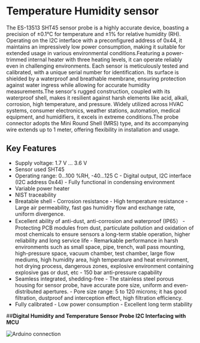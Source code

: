 # Temperature Humidity sensor

The ES-13513 SHT45 sensor probe is a highly accurate device, boasting a precision of ±0.1°C for temperature and ±1% for relative humidity (RH). Operating on the I2C interface with a preconfigured address of 0x44, it maintains an impressively low power consumption, making it suitable for extended usage in various environmental conditions.Featuring a power-trimmed internal heater with three heating levels, it can operate reliably even in challenging environments. Each sensor is meticulously tested and calibrated, with a unique serial number for identification. Its surface is shielded by a waterproof and breathable membrane, ensuring protection against water ingress while allowing for accurate humidity measurements.The sensor's rugged construction, coupled with its waterproof shell, makes it resilient against harsh elements like acid, alkali, corrosion, high temperature, and pressure. Widely utilized across HVAC systems, consumer electronics, weather stations, automation, medical equipment, and humidifiers, it excels in extreme conditions.The probe connector adopts the Mini Round Shell (MRS) type, and its accompanying wire extends up to 1 meter, offering flexibility in installation and usage.
                                                                                                                                                                                                                                                                                                                                                            
## Key Features

   - Supply voltage: 1.7 V … 3.6 V
   - Sensor used SHT45
   - Operating range: 0…100 %RH, -40…125 C
    - Digital output, I2C interface (I2C address 0x44)
    - Fully functional in condensing environment
  - Variable power heater
   - NIST traceability
   - Breatable shell
    - Corrosion resistance
    - High temperature resistance
    - Large air permeability, fast gas humidity flow and exchange rate, uniform divergence.
   - Excellent ability of anti-dust, anti-corrosion and waterproof (IP65）
    - Protecting PCB modules from dust, particulate pollution and oxidation of most chemicals to ensure sensors a long-term stable operation, higher reliability and long service life
    - Remarkable performance in harsh environments such as small space, pipe, trench, wall pass mounting, high-pressure space, vacuum chamber, test chamber, large flow mediums, high humidity area, high temperature and heat environment, hot drying              process, dangerous zones, explosive environment containing explosive gas or dust, etc
    - 150 bar anti-pressure capability
   - Seamless integrated, shedding-free
    - The stainless steel porous housing for sensor probe, have accurate pore size, uniform and even-distributed apertures.
    - Pore size range: 5 to 120 microns; it has good filtration, dustproof and interception effect, high filtration efficiency.
   - Fully calibrated
    - Low power consumption
    - Excellent long term stability

##**Digital Humidity and Temperature Sensor Probe I2C Interfacing with MCU**

![Arduino connection](https://cdn11.bigcommerce.com/s-3fd3md1ghs/images/stencil/original/image-manager/es13511-interfacing.jpg?t=1664791754)


